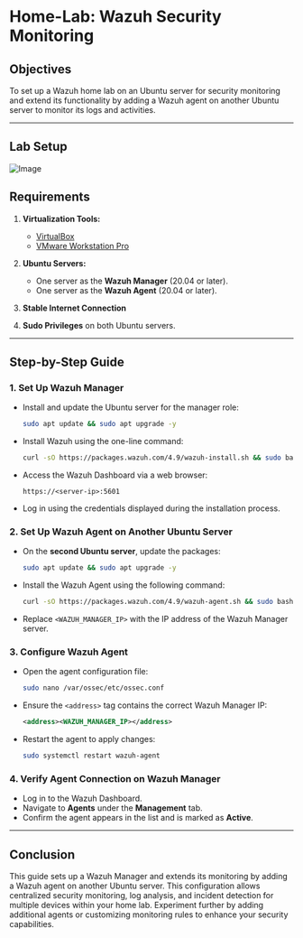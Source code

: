 # Home-Lab: Wazuh Security Monitoring

## Objectives  
To set up a Wazuh home lab on an Ubuntu server for security monitoring and extend its functionality by adding a Wazuh agent on another Ubuntu server to monitor its logs and activities.

---

## Lab Setup    
![Image](https://github.com/user-attachments/assets/8e6c002d-d6b4-489f-bf92-ec723845ba0a)



## Requirements  
1. **Virtualization Tools:**  
   - [VirtualBox](https://www.virtualbox.org/)  
   - [VMware Workstation Pro](https://www.vmware.com/products/workstation-pro.html)  

2. **Ubuntu Servers:**  
   - One server as the **Wazuh Manager** (20.04 or later).  
   - One server as the **Wazuh Agent** (20.04 or later).  

3. **Stable Internet Connection**  
4. **Sudo Privileges** on both Ubuntu servers.

---

## Step-by-Step Guide

### 1. **Set Up Wazuh Manager**  
   - Install and update the Ubuntu server for the manager role:  
     ```bash
     sudo apt update && sudo apt upgrade -y
     ```
   - Install Wazuh using the one-line command:  
     ```bash
     curl -sO https://packages.wazuh.com/4.9/wazuh-install.sh && sudo bash ./wazuh-install.sh -a
     ```
   - Access the Wazuh Dashboard via a web browser:  
     ```
     https://<server-ip>:5601
     ```
   - Log in using the credentials displayed during the installation process.

### 2. **Set Up Wazuh Agent on Another Ubuntu Server**  
   - On the **second Ubuntu server**, update the packages:  
     ```bash
     sudo apt update && sudo apt upgrade -y
     ```
   - Install the Wazuh Agent using the following command:  
     ```bash
     curl -sO https://packages.wazuh.com/4.9/wazuh-agent.sh && sudo bash ./wazuh-agent.sh -a -s <WAZUH_MANAGER_IP>
     ```
   - Replace `<WAZUH_MANAGER_IP>` with the IP address of the Wazuh Manager server.  

### 3. **Configure Wazuh Agent**  
   - Open the agent configuration file:  
     ```bash
     sudo nano /var/ossec/etc/ossec.conf
     ```
   - Ensure the `<address>` tag contains the correct Wazuh Manager IP:  
     ```xml
     <address><WAZUH_MANAGER_IP></address>
     ```
   - Restart the agent to apply changes:  
     ```bash
     sudo systemctl restart wazuh-agent
     ```

### 4. **Verify Agent Connection on Wazuh Manager**  
   - Log in to the Wazuh Dashboard.  
   - Navigate to **Agents** under the **Management** tab.  
   - Confirm the agent appears in the list and is marked as **Active**.

---

## Conclusion  
This guide sets up a Wazuh Manager and extends its monitoring by adding a Wazuh agent on another Ubuntu server. This configuration allows centralized security monitoring, log analysis, and incident detection for multiple devices within your home lab. Experiment further by adding additional agents or customizing monitoring rules to enhance your security capabilities.

#
